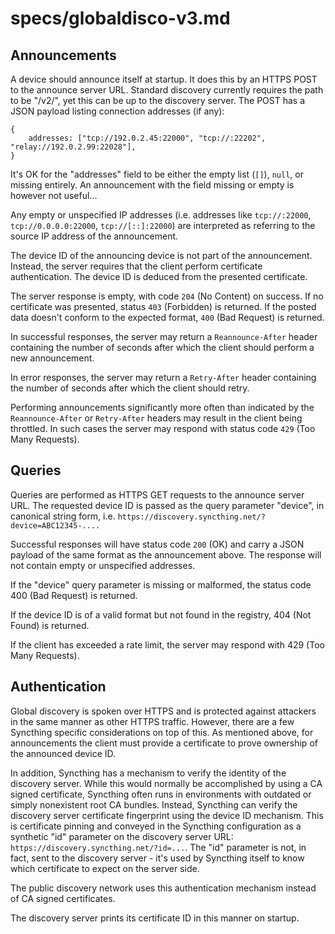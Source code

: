 # specs/globaldisco-v3.md

## Announcements

A device should announce itself at startup. It does this by an HTTPS POST to the announce server URL. Standard discovery currently requires the path to be \"/v2/\", yet this can be up to the discovery server. The POST has a JSON payload listing connection addresses \(if any\):

```text
{
    addresses: ["tcp://192.0.2.45:22000", "tcp://:22202", "relay://192.0.2.99:22028"],
}
```

It\'s OK for the \"addresses\" field to be either the empty list \(`[]`\), `null`, or missing entirely. An announcement with the field missing or empty is however not useful...

Any empty or unspecified IP addresses \(i.e. addresses like `tcp://:22000`, `tcp://0.0.0.0:22000`, `tcp://[::]:22000`\) are interpreted as referring to the source IP address of the announcement.

The device ID of the announcing device is not part of the announcement. Instead, the server requires that the client perform certificate authentication. The device ID is deduced from the presented certificate.

The server response is empty, with code `204` \(No Content\) on success. If no certificate was presented, status `403` \(Forbidden\) is returned. If the posted data doesn\'t conform to the expected format, `400` \(Bad Request\) is returned.

In successful responses, the server may return a `Reannounce-After` header containing the number of seconds after which the client should perform a new announcement.

In error responses, the server may return a `Retry-After` header containing the number of seconds after which the client should retry.

Performing announcements significantly more often than indicated by the `Reannounce-After` or `Retry-After` headers may result in the client being throttled. In such cases the server may respond with status code `429` \(Too Many Requests\).

## Queries

Queries are performed as HTTPS GET requests to the announce server URL. The requested device ID is passed as the query parameter \"device\", in canonical string form, i.e. `https://discovery.syncthing.net/?device=ABC12345-....`

Successful responses will have status code `200` \(OK\) and carry a JSON payload of the same format as the announcement above. The response will not contain empty or unspecified addresses.

If the \"device\" query parameter is missing or malformed, the status code 400 \(Bad Request\) is returned.

If the device ID is of a valid format but not found in the registry, 404 \(Not Found\) is returned.

If the client has exceeded a rate limit, the server may respond with 429 \(Too Many Requests\).

## Authentication

Global discovery is spoken over HTTPS and is protected against attackers in the same manner as other HTTPS traffic. However, there are a few Syncthing specific considerations on top of this. As mentioned above, for announcements the client must provide a certificate to prove ownership of the announced device ID.

In addition, Syncthing has a mechanism to verify the identity of the discovery server. While this would normally be accomplished by using a CA signed certificate, Syncthing often runs in environments with outdated or simply nonexistent root CA bundles. Instead, Syncthing can verify the discovery server certificate fingerprint using the device ID mechanism. This is certificate pinning and conveyed in the Syncthing configuration as a synthetic \"id\" parameter on the discovery server URL: `https://discovery.syncthing.net/?id=...`. The \"id\" parameter is not, in fact, sent to the discovery server - it\'s used by Syncthing itself to know which certificate to expect on the server side.

The public discovery network uses this authentication mechanism instead of CA signed certificates.

The discovery server prints its certificate ID in this manner on startup.

